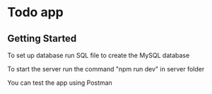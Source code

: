 # Todo app

## Getting Started

To set up database run SQL file to create the MySQL database

To start the server run the command "npm run dev" in server folder

You can test the app using Postman
